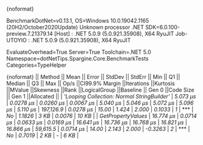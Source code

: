 {noformat}

BenchmarkDotNet=v0.13.1, OS=Windows 10.0.19042.1165 (20H2/October2020Update)
Unknown processor
.NET SDK=6.0.100-preview.7.21379.14
  [Host]     : .NET 5.0.9 (5.0.921.35908), X64 RyuJIT
  Job-UTOYIO : .NET 5.0.9 (5.0.921.35908), X64 RyuJIT

EvaluateOverhead=True  Server=True  Toolchain=.NET 5.0  
Namespace=dotNetTips.Spargine.Core.BenchmarkTests  Categories=TypeHelper  

{noformat}
||                                    Method ||     Mean ||    Error ||   StdDev ||   StdErr ||      Min ||       Q1 ||   Median ||       Q3 ||      Max ||     Op/s ||CI99.9% Margin ||Iterations ||Kurtosis ||MValue ||Skewness ||Rank ||LogicalGroup ||Baseline || Gen 0 ||Code Size || Gen 1 ||Allocated ||
| *'Looping Collection: Normal StringBuilder'* |  *5.073 μs* | *0.0278 μs* | *0.0260 μs* | *0.0067 μs* |  *5.040 μs* |  *5.046 μs* |  *5.072 μs* |  *5.096 μs* |  *5.110 μs* | *197,126.9* |      *0.0278 μs* |      *15.00* |    *1.424* |  *2.000* |   *0.1033* |    *1* |            *** |       *No* | *1.1826* |      *3 KB* | *0.0076* |     *10 KB* |
|                          *GetPropertyValues* | *16.774 μs* | *0.0714 μs* | *0.0633 μs* | *0.0169 μs* | *16.641 μs* | *16.736 μs* | *16.768 μs* | *16.821 μs* | *16.866 μs* |  *59,615.5* |      *0.0714 μs* |      *14.00* |    *2.143* |  *2.000* |  *-0.3263* |    *2* |            *** |       *No* | *0.7019* |      *2 KB* |      *-* |      *6 KB* |
